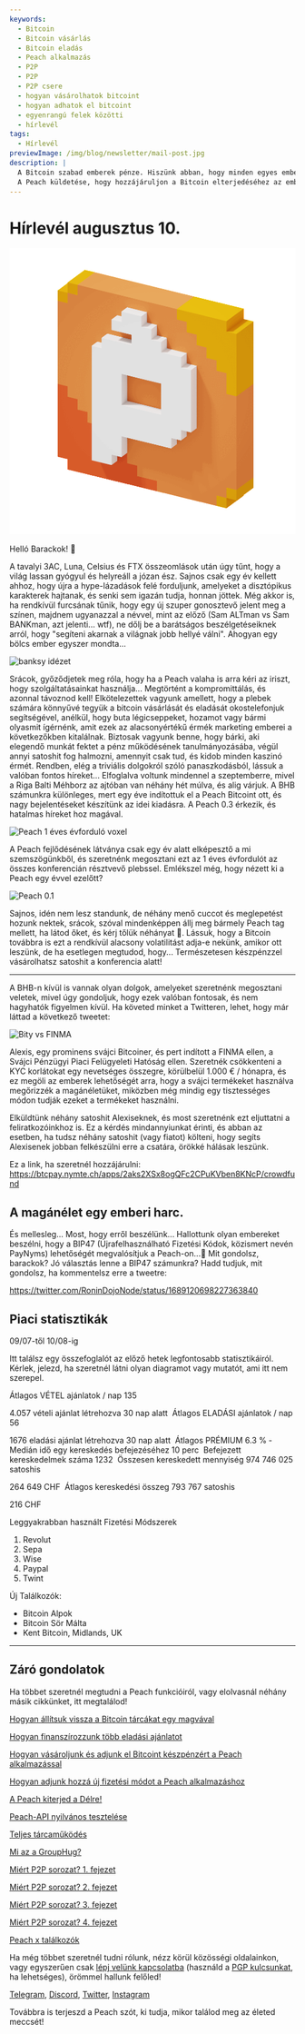 ```yaml
---
keywords:
  - Bitcoin
  - Bitcoin vásárlás
  - Bitcoin eladás
  - Peach alkalmazás
  - P2P
  - P2P
  - P2P csere
  - hogyan vásárolhatok bitcoint
  - hogyan adhatok el bitcoint
  - egyenrangú felek közötti
  - hírlevél
tags:
  - Hírlevél
previewImage: /img/blog/newsletter/mail-post.jpg
description: |
  A Bitcoin szabad emberek pénze. Hiszünk abban, hogy minden egyes embernek joga van arra, hogy eldöntse, melyik pénzt használja vagyontárolásra, munkája, ideje és energiája eredményeként.
  A Peach küldetése, hogy hozzájáruljon a Bitcoin elterjedéséhez az emberek kezében.
---
```


# Hírlevél augusztus 10.

![barackos barack bitcoin gif](/img/blog/newsletter/gif-peach.gif)

Helló Barackok! 🍑

A tavalyi 3AC, Luna, Celsius és FTX összeomlások után úgy tűnt, hogy a világ lassan gyógyul és helyreáll a józan ész. Sajnos csak egy év kellett ahhoz, hogy újra a hype-lázadások felé forduljunk, amelyeket a disztópikus karakterek hajtanak, és senki sem igazán tudja, honnan jöttek.
Még akkor is, ha rendkívül furcsának tűnik, hogy egy új szuper gonosztevő jelent meg a színen, majdnem ugyanazzal a névvel, mint az előző (Sam ALTman vs Sam BANKman, azt jelenti... wtf), ne dőlj be a barátságos beszélgetéseiknek arról, hogy "segíteni akarnak a világnak jobb hellyé válni".
Ahogyan egy bölcs ember egyszer mondta...

![banksy idézet](https://img.mailinblue.com/5647291/images/content_library/original/64d35cc39777020a1b7cf7d7.png)

Srácok, győződjetek meg róla, hogy ha a Peach valaha is arra kéri az iriszt, hogy szolgáltatásainkat használja... Megtörtént a kompromittálás, és azonnal távoznod kell!
Elkötelezettek vagyunk amellett, hogy a plebek számára könnyűvé tegyük a bitcoin vásárlását és eladását okostelefonjuk segítségével, anélkül, hogy buta légicseppeket, hozamot vagy bármi olyasmit ígérnénk, amit ezek az alacsonyértékű érmék marketing emberei a következőkben kitalálnak. Biztosak vagyunk benne, hogy bárki, aki elegendő munkát fektet a pénz működésének tanulmányozásába, végül annyi satoshit fog halmozni, amennyit csak tud, és kidob minden kaszinó érmét.
Rendben, elég a triviális dolgokról szóló panaszkodásból, lássuk a valóban fontos híreket...
Elfoglalva voltunk mindennel a szeptemberre, mivel a Riga Balti Méhborz az ajtóban van néhány hét múlva, és alig várjuk.
A BHB számunkra különleges, mert egy éve indítottuk el a Peach Bitcoint ott, és nagy bejelentéseket készítünk az idei kiadásra. A Peach 0.3 érkezik, és hatalmas híreket hoz magával.

![Peach 1 éves évforduló voxel](https://img.mailinblue.com/5647291/images/content_library/original/64d3780885a0cd7497564a07.jpg)

A Peach fejlődésének látványa csak egy év alatt elképesztő a mi szemszögünkből, és szeretnénk megosztani ezt az 1 éves évfordulót az összes konferencián résztvevő plebssel.
Emlékszel még, hogy nézett ki a Peach egy évvel ezelőtt?

![Peach 0.1](https://img.mailinblue.com/5647291/images/content_library/original/64d36d212c6abc15dd4844bc.png)

Sajnos, idén nem lesz standunk, de néhány menő cuccot és meglepetést hozunk nektek, srácok, szóval mindenképpen állj meg bármely Peach tag mellett, ha látod őket, és kérj tőlük néhányat 🎁.
Lássuk, hogy a Bitcoin továbbra is ezt a rendkívül alacsony volatilitást adja-e nekünk, amikor ott leszünk, de ha esetlegen megtudod, hogy... Természetesen készpénzzel vásárolhatsz satoshit a konferencia alatt!

---

A BHB-n kívül is vannak olyan dolgok, amelyeket szeretnénk megosztani veletek, mivel úgy gondoljuk, hogy ezek valóban fontosak, és nem hagyhatók figyelmen kívül.
Ha követed minket a Twitteren, lehet, hogy már láttad a következő tweetet:

![Bity vs FINMA](https://img.mailinblue.com/5647291/images/content_library/original/64d370c9bbeb9d0cb969c1d3.png)

Alexis, egy prominens svájci Bitcoiner, és pert indított a FINMA ellen, a Svájci Pénzügyi Piaci Felügyeleti Hatóság ellen.  Szeretnék csökkenteni a KYC korlátokat egy nevetséges összegre, körülbelül 1.000 € / hónapra, és ez megöli az emberek lehetőségét arra, hogy a svájci termékeket használva megőrizzék a magánéletüket, miközben még mindig egy tisztességes módon tudják ezeket a termékeket használni.

Elküldtünk néhány satoshit Alexiseknek, és most szeretnénk ezt eljuttatni a feliratkozóinkhoz is. Ez a kérdés mindannyiunkat érinti, és abban az esetben, ha tudsz néhány satoshit (vagy fiatot) költeni, hogy segíts Alexisenek jobban felkészülni erre a csatára, örökké hálásak leszünk.

Ez a link, ha szeretnél hozzájárulni:
https://btcpay.nymte.ch/apps/2aks2XSx8ogQFc2CPuKVben8KNcP/crowdfund

## A magánélet egy emberi harc.

És mellesleg... Most, hogy erről beszélünk... Hallottunk olyan embereket beszélni, hogy a BIP47 (Újrafelhasználható Fizetési Kódok, közismert nevén PayNyms) lehetőségét megvalósítjuk a Peach-on...👀
Mit gondolsz, barackok? Jó választás lenne a BIP47 számunkra? Hadd tudjuk, mit gondolsz, ha kommentelsz erre a tweetre:

https://twitter.com/RoninDojoNode/status/1689120698227363840

## Piaci statisztikák

09/07-től 10/08-ig

Itt találsz egy összefoglalót az előző hetek legfontosabb statisztikáiról. Kérlek, jelezd, ha szeretnél látni olyan diagramot vagy mutatót, ami itt nem szerepel.

Átlagos VÉTEL ajánlatok / nap
135

4.057 vételi ajánlat létrehozva 30 nap alatt
­
Átlagos ELADÁSI ajánlatok / nap
56

1676 eladási ajánlat létrehozva 30 nap alatt
­
Átlagos PRÉMIUM
6.3 %
­
Medián idő egy kereskedés befejezéséhez
10 perc
­
Befejezett kereskedelmek száma
1232
­
Összesen kereskedett mennyiség
974 746 025 satoshis

264 649 CHF
­
Átlagos kereskedési összeg
793 767 satoshis

216 CHF

Leggyakrabban használt Fizetési Módszerek

1. Revolut
2. Sepa
3. Wise
4. Paypal
5. Twint

Új Találkozók:

- Bitcoin Alpok
- Bitcoin Sör Málta
- Kent Bitcoin, Midlands, UK

---

## Záró gondolatok

Ha többet szeretnél megtudni a Peach funkcióiról, vagy elolvasnál néhány másik cikkünket, itt megtalálod!

[Hogyan állítsuk vissza a Bitcoin tárcákat egy magvával](https://peachbitcoin.com/hu/blog/how-to-restore-peach-wallet/)

[Hogyan finanszírozzunk több eladási ajánlatot](https://peachbitcoin.com/hu/blog/funding-multiple-sell-offers/)

[Hogyan vásároljunk és adjunk el Bitcoint készpénzért a Peach alkalmazással](https://peachbitcoin.com/hu/blog/how-to-buy-and-sell-bitcoin-with-cash-using-peach/)

[Hogyan adjunk hozzá új fizetési módot a Peach alkalmazáshoz](https://peachbitcoin.com/hu/blog/how-to-add-a-payment-method/)

[A Peach kiterjed a Délre!](https://peachbitcoin.com/hu/blog/peach-expands-to-the-global-south/)

[Peach-API nyilvános tesztelése](https://peachbitcoin.com/hu/blog/making-our-peach-api-public/)

[Teljes tárcaműködés](https://peachbitcoin.com/hu/blog/full-wallet-functionality/)

[Mi az a GroupHug?](https://peachbitcoin.com/hu/blog/group-hug/)

[Miért P2P sorozat? 1. fejezet](https://peachbitcoin.com/hu/blog/why-p2p-chapter-1/)

[Miért P2P sorozat? 2. fejezet](https://peachbitcoin.com/hu/blog/why-p2p-chapter-2/)

[Miért P2P sorozat? 3. fejezet](https://peachbitcoin.com/hu/blog/why-p2p-chapter-3-circular-economies/)

[Miért P2P sorozat? 4. fejezet](https://peachbitcoin.com/hu/blog/why-p2p-chapter-4-chains-of-trust/)

[Peach x találkozók](https://peachbitcoin.com/hu/blog/peach-for-meetups/)

Ha még többet szeretnél tudni rólunk, nézz körül közösségi oldalainkon, vagy egyszerűen csak [lépj velünk kapcsolatba](mailto:hello@peachbitcoin.com) (használd a [PGP kulcsunkat](https://keys.openpgp.org/vks/v1/by-fingerprint/48339A19645E2E53488E0E5479E1B270FACD1BD2), ha lehetséges), örömmel hallunk felőled!

[Telegram](https://t.me/peachtopeach), [Discord](https://discord.gg/ypeHz3SW54), [Twitter](https://twitter.com/peachbitcoin), [Instagram](https://instagram.com/peachbitcoin)

Továbbra is terjeszd a Peach szót, ki tudja, mikor találod meg az életed meccsét!
